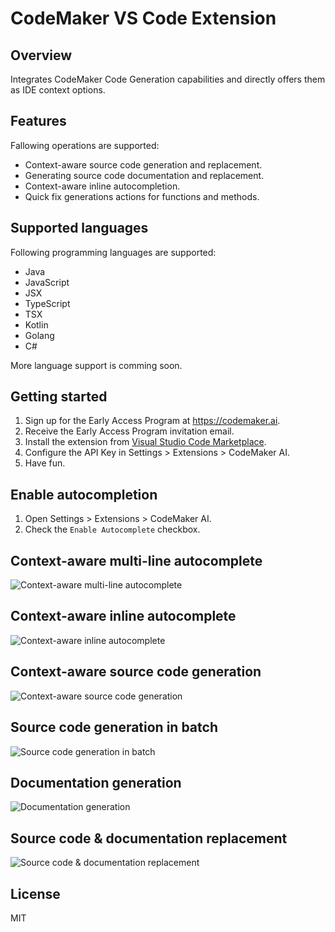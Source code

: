 # CodeMaker VS Code Extension

## Overview

Integrates CodeMaker Code Generation capabilities and directly offers them as IDE context options.

## Features

Fallowing operations are supported:

* Context-aware source code generation and replacement.
* Generating source code documentation and replacement.
* Context-aware inline autocompletion.
* Quick fix generations actions for functions and methods.

## Supported languages

Following programming languages are supported:

* Java
* JavaScript
* JSX
* TypeScript
* TSX
* Kotlin
* Golang
* C#

More language support is comming soon.

## Getting started

1. Sign up for the Early Access Program at https://codemaker.ai.
2. Receive the Early Access Program invitation email. 
3. Install the extension from [Visual Studio Code Marketplace](https://marketplace.visualstudio.com/items?itemName=codemakerai.codemakerai).
4. Configure the API Key in Settings > Extensions > CodeMaker AI.
5. Have fun.

## Enable autocompletion

1. Open Settings > Extensions > CodeMaker AI.
2. Check the `Enable Autocomplete` checkbox.

## Context-aware multi-line autocomplete
![Context-aware multi-line autocomplete](./img/autocompletion-multi-line-demo.gif)

## Context-aware inline autocomplete
![Context-aware inline autocomplete](./img/autocomplete-demo.gif)

## Context-aware source code generation

![Context-aware source code generation](./img/code-gen.gif)

## Source code generation in batch

![Source code generation in batch](./img/code-gen-multi-file.gif)

## Documentation generation

![Documentation generation](./img/doc-gen.gif)

## Source code & documentation replacement

![Source code & documentation replacement](./img/replacement.gif)

## License

MIT